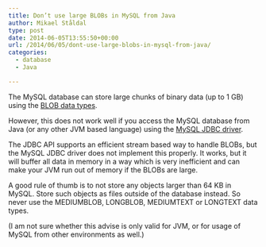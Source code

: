 ```yaml
---
title: Don’t use large BLOBs in MySQL from Java
author: Mikael Ståldal
type: post
date: 2014-06-05T13:55:50+00:00
url: /2014/06/05/dont-use-large-blobs-in-mysql-from-java/
categories:
  - database
  - Java

---
```

The MySQL database can store large chunks of binary data (up to 1 GB) using the [BLOB data types][1].

However, this does not work well if you access the MySQL database from Java (or any other JVM based language) using the [MySQL JDBC driver][2]. 

The JDBC API supports an efficient stream based way to handle BLOBs, but the MySQL JDBC driver does not implement this properly. It works, but it will buffer all data in memory in a way which is very inefficient and can make your JVM run out of memory if the BLOBs are large.

A good rule of thumb is to not store any objects larger than 64 KB in MySQL. Store such objects as files outside of the database instead. So never use the MEDIUMBLOB, LONGBLOB, MEDIUMTEXT or LONGTEXT data types.

(I am not sure whether this advise is only valid for JVM, or for usage of MySQL from other environments as well.)

 [1]: http://dev.mysql.com/doc/refman/5.7/en/blob.html
 [2]: http://dev.mysql.com/doc/connector-j/en/index.html
